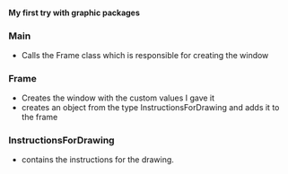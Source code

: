 #### My first try with graphic packages
 
### Main
 * Calls the Frame class which is responsible for creating the window
 
 ### Frame
 * Creates the window with the custom values I gave it
 * creates an object from the type InstructionsForDrawing and adds it to the frame
 
 ### InstructionsForDrawing
 * contains the instructions for the drawing.
 